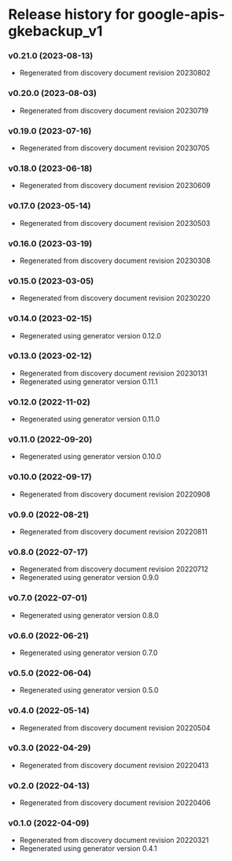 # Release history for google-apis-gkebackup_v1

### v0.21.0 (2023-08-13)

* Regenerated from discovery document revision 20230802

### v0.20.0 (2023-08-03)

* Regenerated from discovery document revision 20230719

### v0.19.0 (2023-07-16)

* Regenerated from discovery document revision 20230705

### v0.18.0 (2023-06-18)

* Regenerated from discovery document revision 20230609

### v0.17.0 (2023-05-14)

* Regenerated from discovery document revision 20230503

### v0.16.0 (2023-03-19)

* Regenerated from discovery document revision 20230308

### v0.15.0 (2023-03-05)

* Regenerated from discovery document revision 20230220

### v0.14.0 (2023-02-15)

* Regenerated using generator version 0.12.0

### v0.13.0 (2023-02-12)

* Regenerated from discovery document revision 20230131
* Regenerated using generator version 0.11.1

### v0.12.0 (2022-11-02)

* Regenerated using generator version 0.11.0

### v0.11.0 (2022-09-20)

* Regenerated using generator version 0.10.0

### v0.10.0 (2022-09-17)

* Regenerated from discovery document revision 20220908

### v0.9.0 (2022-08-21)

* Regenerated from discovery document revision 20220811

### v0.8.0 (2022-07-17)

* Regenerated from discovery document revision 20220712
* Regenerated using generator version 0.9.0

### v0.7.0 (2022-07-01)

* Regenerated using generator version 0.8.0

### v0.6.0 (2022-06-21)

* Regenerated using generator version 0.7.0

### v0.5.0 (2022-06-04)

* Regenerated using generator version 0.5.0

### v0.4.0 (2022-05-14)

* Regenerated from discovery document revision 20220504

### v0.3.0 (2022-04-29)

* Regenerated from discovery document revision 20220413

### v0.2.0 (2022-04-13)

* Regenerated from discovery document revision 20220406

### v0.1.0 (2022-04-09)

* Regenerated from discovery document revision 20220321
* Regenerated using generator version 0.4.1

